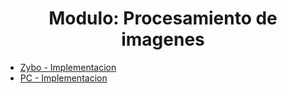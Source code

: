 <h1 align="center"> Modulo: Procesamiento de imagenes </h1> 


* [Zybo - Implementacion](https://github.com/Fuschetto97/Tesis/tree/main/pImagen/Petalinux_Projects)
* [PC - Implementacion](https://github.com/Fuschetto97/Tesis/tree/main/pImagen/SqueezeNet)

